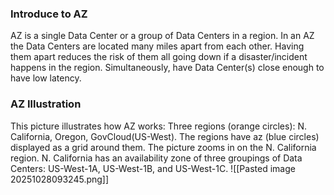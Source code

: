 ### Introduce to AZ

AZ is a single Data Center or a group of Data Centers in a region.
In an AZ the Data Centers are located many miles apart from each other.
Having them apart reduces the risk of them all going down if a disaster/incident happens in the region.
Simultaneously, have Data Center(s) close enough to have low latency.

### AZ Illustration

This picture illustrates how AZ works:
Three regions (orange circles): N. California, Oregon, GovCloud(US-West).
The regions have az (blue circles) displayed as a grid around them.
The picture zooms in on the N. California region.
N. California has an availability zone of three groupings of Data Centers: US-West-1A, US-West-1B, and US-West-1C.
![[Pasted image 20251028093245.png]]